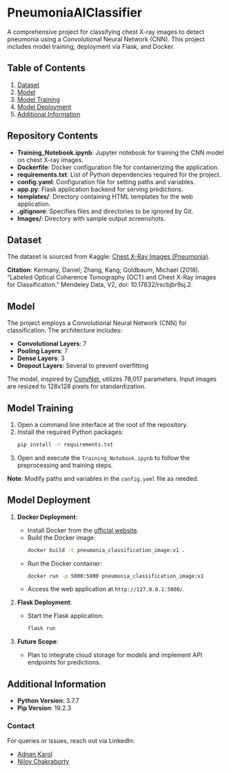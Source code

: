 # PneumoniaAIClassifier

A comprehensive project for classifying chest X-ray images to detect pneumonia using a Convolutional Neural Network (CNN). This project includes model training, deployment via Flask, and Docker.

## Table of Contents

1. [Dataset](#dataset)
2. [Model](#model)
3. [Model Training](#model-training)
4. [Model Deployment](#model-deployment)
5. [Additional Information](#additional-information)

## Repository Contents

- **Training_Notebook.ipynb**: Jupyter notebook for training the CNN model on chest X-ray images.
- **Dockerfile**: Docker configuration file for containerizing the application.
- **requirements.txt**: List of Python dependencies required for the project.
- **config.yaml**: Configuration file for setting paths and variables.
- **app.py**: Flask application backend for serving predictions.
- **templates/**: Directory containing HTML templates for the web application.
- **.gitignore**: Specifies files and directories to be ignored by Git.
- **Images/**: Directory with sample output screenshots.

## Dataset

The dataset is sourced from Kaggle: [Chest X-Ray Images (Pneumonia)](https://www.kaggle.com/paultimothymooney/chest-xray-pneumonia).

**Citation**: Kermany, Daniel; Zhang, Kang; Goldbaum, Michael (2018). “Labeled Optical Coherence Tomography (OCT) and Chest X-Ray Images for Classification.” Mendeley Data, V2, doi: 10.17632/rscbjbr9sj.2.

## Model

The project employs a Convolutional Neural Network (CNN) for classification. The architecture includes:

- **Convolutional Layers**: 7
- **Pooling Layers**: 7
- **Dense Layers**: 3
- **Dropout Layers**: Several to prevent overfitting

The model, inspired by [ConvNet](https://github.com/Karan-Malik/ConvNet), utilizes 78,017 parameters. Input images are resized to 128x128 pixels for standardization.

## Model Training

1. Open a command line interface at the root of the repository.
2. Install the required Python packages:
    ```sh
    pip install -r requirements.txt
    ```
3. Open and execute the `Training_Notebook.ipynb` to follow the preprocessing and training steps.

**Note**: Modify paths and variables in the `config.yaml` file as needed.

## Model Deployment

1. **Docker Deployment**:
    - Install Docker from the [official website](https://www.docker.com/).
    - Build the Docker image:
      ```sh
      docker build -t pneumonia_classification_image:v1 .
      ```
    - Run the Docker container:
      ```sh
      docker run -p 5000:5000 pneumonia_classification_image:v1
      ```
    - Access the web application at `http://127.0.0.1:5000/`.

2. **Flask Deployment**:
    - Start the Flask application:
      ```sh
      flask run
      ```

3. **Future Scope**:
    - Plan to integrate cloud storage for models and implement API endpoints for predictions.

## Additional Information

- **Python Version**: 3.7.7
- **Pip Version**: 19.2.3

### Contact

For queries or issues, reach out via LinkedIn:
- [Adnan Karol](https://www.linkedin.com/in/adnan-karol-aa1666179/)
- [Niloy Chakraborty](https://www.linkedin.com/in/niloy-chakraborty/)
